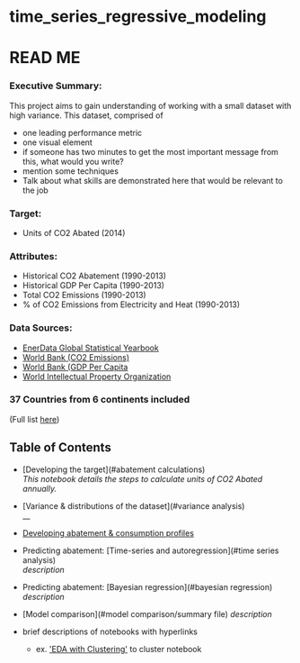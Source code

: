 # time_series_regressive_modeling

# READ ME
### Executive Summary:  

This project aims to gain understanding of working with a small dataset with high variance. This dataset, comprised of 


- one leading performance metric
- one visual element
- if someone has two minutes to get the most important message from this, what would you write?
- mention some techniques
- Talk about what skills are demonstrated here that would be relevant to the job

### Target:
- Units of CO2 Abated (2014)  

### Attributes:
- Historical CO2 Abatement (1990-2013)
- Historical GDP Per Capita (1990-2013)
- Total CO2 Emissions (1990-2013)
- % of CO2 Emissions from Electricity and Heat (1990-2013)


### Data Sources:
- [EnerData Global Statistical Yearbook](https://yearbook.enerdata.net/)
- [World Bank (CO2 Emissions)](https://data.worldbank.org/indicator/EN.CO2.ETOT.ZS)
- [World Bank (GDP Per Capita](https://data.worldbank.org/indicator/NY.GDP.PCAP.CD)
- [World Intellectual Property Organization](http://www.wipo.int/econ_stat/en/economics/research/)

### 37 Countries from 6 continents included
(Full list [here](http://localhost:8888/lab#full_country_list))

## Table of Contents
- [Developing the target](#abatement calculations)  
_This notebook details the steps to calculate units of CO2 Abated annually._
- [Variance & distributions of the dataset](#variance analysis)  
__
- [Developing abatement & consumption profiles](#clustering)
- Predicting abatement: [Time-series and autoregression](#time series analysis)  
_description_
- Predicting abatement: [Bayesian regression](#bayesian regression)  
_description_
- [Model comparison](#model comparison/summary file)
_description_


- brief descriptions of notebooks with hyperlinks
    - ex. ['EDA with Clustering'](https:www.google.com/) to cluster notebook

